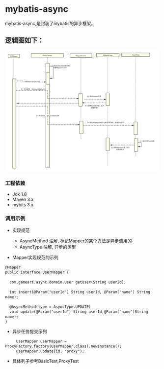 # mybatis-async
mybatis-async,是封装了mybatis的异步框架。

## 逻辑图如下：
 ![image](https://github.com/LeiXuan6/mybatis-async/blob/master/img/mybatis-async.png)

### 工程依赖
+ Jdk 1.8
+ Maven 3.x
+ mybits 3.x

### 调用示例
+ 实现规范
   + AsyncMethod 注解, 标记Mapper的某个方法是异步调用的
   + AsyncType   注解, 异步的类型

+ Mapper实现规范的示列

```
@Mapper
public interface UserMapper {

  com.gameart.async.domain.User getUser(String userId);

  int insert(@Param("userId") String userId, @Param("name") String name);

  @AsyncMethod(type = AsyncType.UPDATE)
  void update(@Param("userId") String userId,@Param("name")String name);
}

``` 

+ 异步任务提交示列
```
     UserMapper userMapper = ProxyFactory.factory(UserMapper.class).newInstance();
     userMapper.update(id, "proxy");
```
 + 具体列子参考BasicTest,ProxyTest
